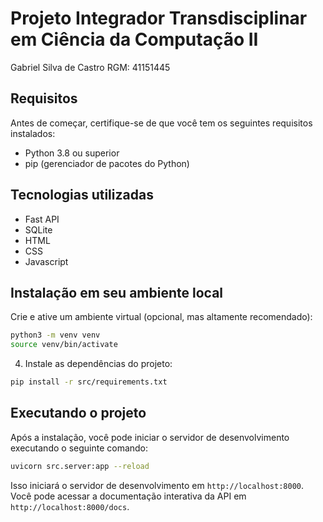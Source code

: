 
# Projeto Integrador Transdisciplinar em Ciência da Computação II
Gabriel Silva de Castro
RGM: 41151445
## Requisitos

Antes de começar, certifique-se de que você tem os seguintes requisitos instalados:

- Python 3.8 ou superior
- pip (gerenciador de pacotes do Python)

## Tecnologias utilizadas

- Fast API
- SQLite
- HTML
- CSS
- Javascript

## Instalação em seu ambiente local

Crie e ative um ambiente virtual (opcional, mas altamente recomendado):

```bash
python3 -m venv venv
source venv/bin/activate
```

4. Instale as dependências do projeto:

```bash
pip install -r src/requirements.txt
```

## Executando o projeto

Após a instalação, você pode iniciar o servidor de desenvolvimento executando o seguinte comando:

```bash
uvicorn src.server:app --reload
```

Isso iniciará o servidor de desenvolvimento em `http://localhost:8000`. Você pode acessar a documentação interativa da API em `http://localhost:8000/docs`.


